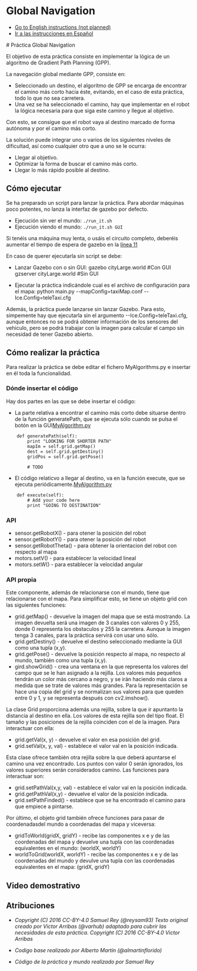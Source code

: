 # Global Navigation
* [Go to English instructions (not planned)](#english)
* [Ir a las instrucciones en Español](#spanish)

<a name="spanish"/>
# Práctica Global Navigation

El objetivo de esta práctica consiste en implementar la lógica de un algoritmo de Gradient Path Planning (GPP).

La navegación global mediante GPP, consiste en:

- Seleccionado un destino, el algoritmo de GPP se encarga de encontrar el camino más corto hacia éste, evitando, en el caso de esta práctica, todo lo que no sea carretera.
- Una vez se ha seleccionado el camino, hay que implementar en el robot la lógica necesaria para que siga este camino y llegue al objetivo.

Con esto, se consigue que el robot vaya al destino marcado de forma autónoma y por el camino más corto.

La solución puede integrar uno o varios de los siguientes niveles
de dificultad, así como cualquier otro que a uno se le ocurra:
* Llegar al objetivo.
* Optimizar la forma de buscar el camino más corto.
* Llegar lo más rápido posible al destino.


## Cómo ejecutar
Se ha preparado un script para lanzar la práctica. Para abordar
máquinas poco potentes, no lanza la interfaz de gazebo por defecto.
* Ejecución sin ver el mundo: `./run_it.sh`
* Ejecución viendo el mundo: `./run_it.sh GUI`

Si tenéis una máquina muy lenta, o usáis el circuito completo, deberéis
aumentar el tiempo de espera de gazebo en la [línea 11](run_it.sh#L11)

En caso de querer ejecutarla sin script se debe:
- Lanzar Gazebo con o sin GUI: 
    gazebo cityLarge.world     #Con GUI
    gzserver cityLarge.world   #Sin GUI

- Ejecutar la práctica indicándole cual es el archivo de configuración para el mapa:
    python main.py --mapConfig=taxiMap.conf --Ice.Config=teleTaxi.cfg

Además, la práctica puede lanzarse sin lanzar Gazebo. Para esto, simpemente hay que ejecutarla sin el argumento --Ice.Config=teleTaxi.cfg, aunque entonces no se podrá obtener información de los sensores del vehículo, pero se podrá trabajar con la imagen para calcular el campo sin necesidad de tener Gazebo abierto.

## Cómo realizar la práctica
Para realizar la práctica se debe editar el fichero MyAlgorithms.py e insertar en él toda la funcionalidad.

### Dónde insertar el código
Hay dos partes en las que se debe insertar el código:

- La parte relativa a encontrar el camino más corto debe situarse dentro de la función generatePath, que se ejecuta sólo cuando se pulsa el botón en la GUI[MyAlgorithm.py](MyAlgorithm.py#L17)

```
    def generatePath(self):
        print "LOOKING FOR SHORTER PATH"
        mapIm = self.grid.getMap()      
        dest = self.grid.getDestiny()   
        gridPos = self.grid.getPose()

        # TODO
```

- El código relaticvo a llegar al destino, va en la función execute, que se ejecuta periódicamente.[MyAlgorithm.py](MyAlgorithm.py#L29)

```
    def execute(self):
        # Add your code here
        print "GOING TO DESTINATION"
```

### API
* sensor.getRobotX() - para otener la posición del robot
* sensor.getRobotY() - para otener la posición del robot
* sensor.getRobotTheta() - para obtener la orientacion del robot con respecto al mapa
* motors.setV() - para establecer la velocidad lineal
* motors.setW() - para establecer la velocidad angular


### API propia
Este componente, además de relacionarse con el mundo, tiene que relacionarse con el mapa. Para simplificar esto, se tiene un objeto grid con las siguientes funciones:
* grid.getMap() - devuelve la imagen del mapa que se está mostrando. La imagen devuelta será una imagen de 3 canales con valores 0 y 255, donde 0 representa los obstaculos y 255 la carretera. Aunque la imagen tenga 3 canales, para la práctica servirá con usar uno sólo.
* grid.getDestiny() - devuelve el destino seleccionado mediante la GUI como una tupla (x,y).
* grid.getPose() - devuelve la posición respecto al mapa, no respecto al mundo, también como una tupla (x,y).
* gird.showGrid() - crea una ventana en la que representa los valores del campo que se le han asignado a la rejilla. Los valores más pequeños tendrán un color más cercano a negro, y se irán haciendo más claros a medida que se trate de valores más grandes. Para la representación se hace una copia del grid y se normalizan sus valores para que queden entre 0 y 1, y se representa después con cv2.imshow().

La clase Grid proporciona además una rejilla, sobre la que ir apuntanto la distancia al destino en ella. Los valores de esta rejilla son del tipo float. El tamaño y las posiciones de la rejilla coinciden con el de la imagen. Para interactuar con ella:
* grid.getVal(x, y) - devuelve el valor en esa posición del grid. 
* grid.setVal(x, y, val) - establece el valor val en la posición indicada.

Esta clase ofrece también otra rejilla sobre la que deberá apuntarse el camino una vez encontrado. Los puntos con valor 0 serán ignorados, los valores superiores serán considerados camino. Las funciones para interactuar son:
* grid.setPathVal(x,y, val) - establece el valor val en la posición indicada.
* grid.getPathVal(x,y) - devuelve el valor de la posición indicada.
* grid.setPathFinded() - establece que se ha encontrado el camino para que empiece a pintarse. 

Por último, el objeto grid también ofrece funciones para pasar de coordenadasdel mundo a coordenadas del mapa y viceversa:
* gridToWorld(gridX, gridY) - recibe las componentes x e y de las coordenadas del mapa y devuelve una tupla con las coordenadas equivalentes en el mundo: (worldX, worldY)
* worldToGrid(worldX, worldY) - recibe las componentes x e y de las coordenadas del mundo y devulve una tupla con las coordenadas equivalentes en el mapa: (gridX, gridY)


## Video demostrativo


## Atribuciones
* *Copyright (C) 2016 CC-BY-4.0 Samuel Rey (@reysam93)
Texto original creado por Victor Arribas (@varhub) adaptado para cubrir las necesidades de esta práctica. Copyright (C) 2016 CC-BY-4.0 Victor Arribas*

* *Codigo base realizado por Alberto Martín (@almartinflorido)*
* *Código de la práctica y  mundo realizado por Samuel Rey*
